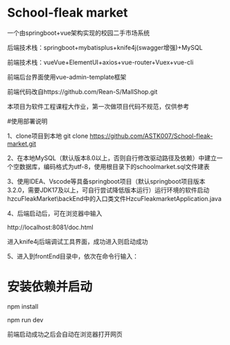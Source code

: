 # School-fleak market
一个由springboot+vue架构实现的校园二手市场系统

后端技术栈：springboot+mybatisplus+knife4j(swagger增强)+MySQL

前端技术栈：vueVue+ElementUI+axios+vue-router+Vuex+vue-cli

前端后台界面使用vue-admin-template框架

前端代码改自https://github.com/Rean-S/MallShop.git

本项目为软件工程课程大作业，第一次做项目代码不规范，仅供参考


#使用部署说明

1、clone项目到本地 git clone https://github.com/ASTK007/School-fleak-market.git

2、在本地MySQL（默认版本8.0以上，否则自行修改驱动路径及依赖）中建立一个空数据库，编码格式为utf-8，使用根目录下的schoolmarket.sql文件建表

3、使用IDEA、Vscode等具备springboot项目（默认springboot项目版本3.2.0，需要JDK17及以上，可自行尝试降低版本运行）运行环境的软件启动hzcuFleakMarket\backEnd中的入口类文件HzcuFleakmarketApplication.java

4、后端启动后，可在浏览器中输入

http://localhost:8081/doc.html

进入knife4j后端调试工具界面，成功进入则启动成功

5、进入到frontEnd目录中，依次在命令行输入：

# 安装依赖并启动
npm install

npm run dev

前端启动成功之后会自动在浏览器打开网页
